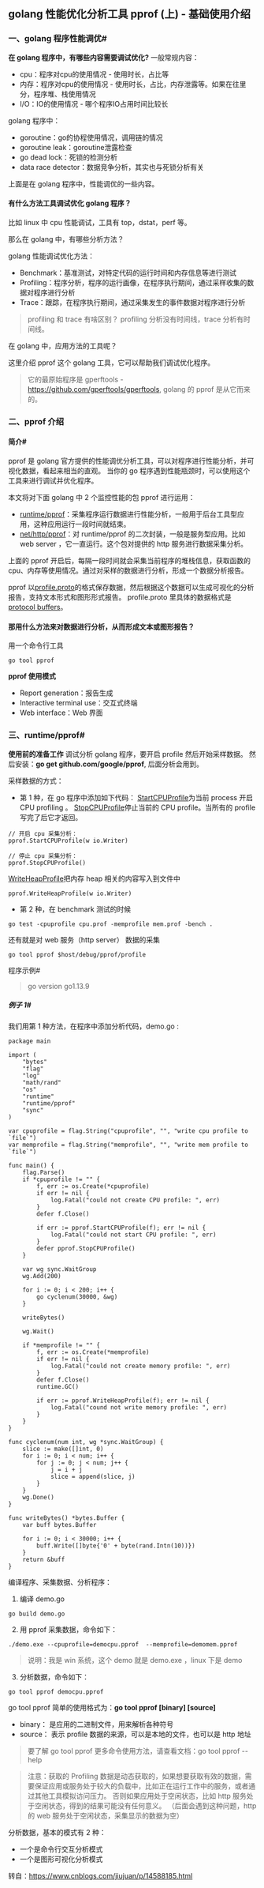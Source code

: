 ## golang 性能优化分析工具 pprof (上) - 基础使用介绍 
### 一、golang 程序性能调优#
**在 golang 程序中，有哪些内容需要调试优化?**
一般常规内容：
* cpu：程序对cpu的使用情况 - 使用时长，占比等
* 内存：程序对cpu的使用情况 - 使用时长，占比，内存泄露等。如果在往里分，程序堆、栈使用情况
* I/O：IO的使用情况 - 哪个程序IO占用时间比较长

golang 程序中：
* goroutine：go的协程使用情况，调用链的情况
* goroutine leak：goroutine泄露检查
* go dead lock：死锁的检测分析
* data race detector：数据竞争分析，其实也与死锁分析有关

上面是在 golang 程序中，性能调优的一些内容。

#### 有什么方法工具调试优化 golang 程序？
比如 linux 中 cpu 性能调试，工具有 top，dstat，perf 等。

那么在 golang 中，有哪些分析方法？

golang 性能调试优化方法：
* Benchmark：基准测试，对特定代码的运行时间和内存信息等进行测试
* Profiling：程序分析，程序的运行画像，在程序执行期间，通过采样收集的数据对程序进行分析
* Trace：跟踪，在程序执行期间，通过采集发生的事件数据对程序进行分析

> profiling 和 trace 有啥区别？
> profiling 分析没有时间线，trace 分析有时间线。

在 golang 中，应用方法的工具呢？

这里介绍 pprof 这个 golang 工具，它可以帮助我们调试优化程序。
> 它的最原始程序是 gperftools - https://github.com/gperftools/gperftools, golang 的 pprof 是从它而来的。

### 二、pprof 介绍
#### 简介#
pprof 是 golang 官方提供的性能调优分析工具，可以对程序进行性能分析，并可视化数据，看起来相当的直观。
当你的 go 程序遇到性能瓶颈时，可以使用这个工具来进行调试并优化程序。

本文将对下面 golang 中 2 个监控性能的包 pprof 进行运用：
* [runtime/pprof](https://pkg.go.dev/runtime/pprof)：采集程序运行数据进行性能分析，一般用于后台工具型应用，这种应用运行一段时间就结束。
* [net/http/pprof](https://pkg.go.dev/net/http/pprof)：对 runtime/pprof 的二次封装，一般是服务型应用。比如 web server ，它一直运行。这个包对提供的 http 服务进行数据采集分析。

上面的 pprof 开启后，每隔一段时间就会采集当前程序的堆栈信息，获取函数的 cpu、内存等使用情况。通过对采样的数据进行分析，形成一个数据分析报告。

pprof 以[profile.proto](https://github.com/google/pprof/blob/main/proto/profile.proto)的格式保存数据，然后根据这个数据可以生成可视化的分析报告，支持文本形式和图形形式报告。
profile.proto 里具体的数据格式是[protocol buffers](https://developers.google.com/protocol-buffers)。

#### 那用什么方法来对数据进行分析，从而形成文本或图形报告？
用一个命令行工具
```
go tool pprof 
```
**pprof 使用模式**
* Report generation：报告生成
* Interactive terminal use：交互式终端
* Web interface：Web 界面

### 三、runtime/pprof#
**使用前的准备工作**
调试分析 golang 程序，要开启 profile 然后开始采样数据。
然后安装：**go get github.com/google/pprof**, 后面分析会用到。

采样数据的方式：
* 第 1 种，在 go 程序中添加如下代码：
[StartCPUProfile](https://pkg.go.dev/runtime/pprof#StartCPUProfile)为当前 process 开启 CPU profiling 。
[StopCPUProfile](https://pkg.go.dev/runtime/pprof#StopCPUProfile)停止当前的 CPU profile。当所有的 profile 写完了后它才返回。
```
// 开启 cpu 采集分析：
pprof.StartCPUProfile(w io.Writer)

// 停止 cpu 采集分析：
pprof.StopCPUProfile()
```
[WriteHeapProfile](https://pkg.go.dev/runtime/pprof#WriteHeapProfile)把内存 heap 相关的内容写入到文件中
```
pprof.WriteHeapProfile(w io.Writer)
```
* 第 2 种，在 benchmark 测试的时候
```
go test -cpuprofile cpu.prof -memprofile mem.prof -bench .
```
还有就是对 web 服务（http server） 数据的采集
```
go tool pprof $host/debug/pprof/profile
```

程序示例#
> go version go1.13.9

##### 例子 1#
我们用第 1 种方法，在程序中添加分析代码，demo.go :
```
package main

import (
	"bytes"
	"flag"
	"log"
	"math/rand"
	"os"
	"runtime"
	"runtime/pprof"
	"sync"
)

var cpuprofile = flag.String("cpuprofile", "", "write cpu profile to `file`")
var memprofile = flag.String("memprofile", "", "write mem profile to `file`")

func main() {
	flag.Parse()
	if *cpuprofile != "" {
		f, err := os.Create(*cpuprofile)
		if err != nil {
			log.Fatal("could not create CPU profile: ", err)
		}
		defer f.Close()

		if err := pprof.StartCPUProfile(f); err != nil {
			log.Fatal("could not start CPU profile: ", err)
		}
		defer pprof.StopCPUProfile()
	}

	var wg sync.WaitGroup
	wg.Add(200)

	for i := 0; i < 200; i++ {
		go cyclenum(30000, &wg)
	}

	writeBytes()

	wg.Wait()

	if *memprofile != "" {
		f, err := os.Create(*memprofile)
		if err != nil {
			log.Fatal("could not create memory profile: ", err)
		}
		defer f.Close()
		runtime.GC()

		if err := pprof.WriteHeapProfile(f); err != nil {
			log.Fatal("cound not write memory profile: ", err)
		}
	}
}

func cyclenum(num int, wg *sync.WaitGroup) {
	slice := make([]int, 0)
	for i := 0; i < num; i++ {
		for j := 0; j < num; j++ {
			j = i + j
			slice = append(slice, j)
		}
	}
	wg.Done()
}

func writeBytes() *bytes.Buffer {
	var buff bytes.Buffer

	for i := 0; i < 30000; i++ {
		buff.Write([]byte{'0' + byte(rand.Intn(10))})
	}
	return &buff
}
```
编译程序、采集数据、分析程序：
1. 编译 demo.go
```
go build demo.go
```
2. 用 pprof 采集数据，命令如下：
```
./demo.exe --cpuprofile=democpu.pprof  --memprofile=demomem.pprof
```
> 说明：我是 win 系统，这个 demo 就是 demo.exe ，linux 下是 demo

3. 分析数据，命令如下：
```
go tool pprof democpu.pprof
```
go tool pprof 简单的使用格式为：**go tool pprof [binary] [source]**
* binary： 是应用的二进制文件，用来解析各种符号
* source： 表示 profile 数据的来源，可以是本地的文件，也可以是 http 地址

> 要了解 go tool pprof 更多命令使用方法，请查看文档：go tool pprof --help

> 注意：获取的 Profiling 数据是动态获取的，如果想要获取有效的数据，需要保证应用或服务处于较大的负载中，比如正在运行工作中的服务，或者通过其他工具模拟访问压力。
否则如果应用处于空闲状态，比如 http 服务处于空闲状态，得到的结果可能没有任何意义。
（后面会遇到这种问题，http 的 web 服务处于空闲状态，采集显示的数据为空）

分析数据，基本的模式有 2 种：
* 一个是命令行交互分析模式
* 一个是图形可视化分析模式


转自：https://www.cnblogs.com/jiujuan/p/14588185.html


